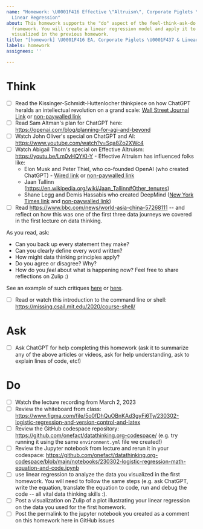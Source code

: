 ```yaml
---
name: "Homework: \U0001F416 Effective \"Altruism\", Corporate Piglets \U0001F437 &
  Linear Regression"
about: This homework supports the "do" aspect of the feel-think-ask-do data thinking
  framework. You will create a linear regression model and apply it to the data you
  visualized in the previous homework.
title: "[homework] \U0001F416 EA, Corporate Piglets \U0001F437 & Linear Regression "
labels: homework
assignees: ''

---
```


# Think
- [ ] Read the Kissinger-Schmidt-Huttenlocher thinkpiece on how ChatGPT heralds an intellectual revolution on a grand scale: [Wall Street Journal Link](https://www.wsj.com/articles/chatgpt-heralds-an-intellectual-revolution-enlightenment-artificial-intelligence-homo-technicus-technology-cognition-morality-philosophy-774331c6) or [non-paywalled link](https://archive.is/StViZ)
- [ ] Read Sam Altman's plan for ChatGPT here: https://openai.com/blog/planning-for-agi-and-beyond
- [ ] Watch John Oliver's special on ChatGPT and AI: https://www.youtube.com/watch?v=Sqa8Zo2XWc4
- [ ] Watch Abigail Thorn's special on Effective Altruism: https://youtu.be/Lm0vHQYKI-Y - Effective Altruism has influenced folks like:
  * Elon Musk and Peter Thiel, who co-founded OpenAI (who created ChatGPT) - [Wired link](https://www.wired.com/story/effective-altruism-artificial-intelligence-sam-bankman-fried/) or [non-paywalled link](https://archive.is/9bCpR)
  * Jaan Tallinn (https://en.wikipedia.org/wiki/Jaan_Tallinn#Other_tenures)
  * Shane Legg and Demis Hassabis who created DeepMind ([New York Times link](https://www.nytimes.com/2021/02/13/technology/slate-star-codex-rationalists.html) and [non-paywalled link](https://archive.is/HAIuz))
- [ ] Read https://www.bbc.com/news/world-asia-china-57268111 -- and reflect on how this was one of the first three data journeys we covered in the first lecture on data thinking.

As you read, ask: 

* Can you back up every statement they make? 
* Can you clearly define every word written? 
* How might data thinking principles apply?
* Do you agree or disagree? Why?
* How do you *feel* about what is happening now? Feel free to share reflections on Zulip :)

See an example of such critiques [here](https://twitter.com/emilymbender/status/1629708863699308544) or [here](https://twitter.com/ProfNoahGian/status/1630501440010563585?s=20). 

- [ ] Read or watch this introduction to the command line or shell: https://missing.csail.mit.edu/2020/course-shell/

# Ask
- [ ] Ask ChatGPT for help completing this homework (ask it to summarize any of the above articles or videos, ask for help understanding, ask to explain lines of code, etc!)

# Do
- [ ] Watch the lecture recording from March 2, 2023
- [ ] Review the whiteboard from class: https://www.figma.com/file/5o0fDhQuOBnKAd3gyFi6Ty/230302-logistic-regression-and-version-control-and-latex
- [ ] Review the GitHub codespace repository: https://github.com/onefact/datathinking.org-codespace/ (e.g. try running it using the same `environment.yml` file we created!)
- [ ] Review the Jupyter notebook from lecture and rerun it in your codespace: https://github.com/onefact/datathinking.org-codespace/blob/main/notebooks/230302-logistic-regression-math-equation-and-code.ipynb
- [ ] use linear regression to analyze the data you visualized in the first homework. You will need to follow the same steps (e.g. ask ChatGPT, write the equation, translate the equation to code, run and debug the code -- all vital data thinking skills :).
- [ ] Post a visualization on Zulip of a plot illustrating your linear regression on the data you used for the first homework.
- [ ] Post the permalink to the jupyter notebook you created as a comment on this homework here in GitHub issues
